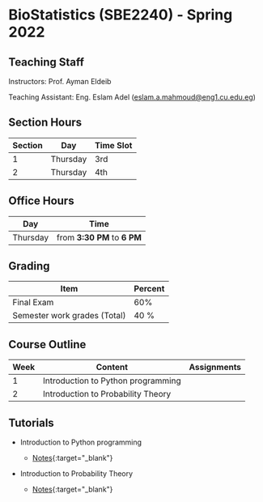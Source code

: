 # BioStatistics \(SBE2240\) - Spring 2022

## Teaching Staff

Instructors: Prof. Ayman Eldeib

Teaching Assistant:  Eng. Eslam Adel (eslam.a.mahmoud@eng1.cu.edu.eg)


## Section Hours

| Section | Day | Time Slot |
|---------|-----|-----------|
|   1     | Thursday | 3rd |
|   2     | Thursday | 4th |

## Office Hours

| Day | Time |
|-----|-----------|
| Thursday | from **3:30 PM** to **6 PM** |

## Grading

| Item | Percent  |
|-----|-----------|
| Final Exam | 60%  |
| Semester work grades (Total) | 40 % |


## Course Outline

| Week | Content |  Assignments
|------|-----------------|-----|
|   1  | Introduction to Python programming| |
|   2  | Introduction to Probability Theory | |

## Tutorials

* Introduction to Python programming
    * [Notes](https://nbviewer.org/github/sbme-tutorials/Biostatistics-Tutorials/blob/main/Notebooks/Section_01.ipynb){:target="_blank"}

* Introduction to Probability Theory
    * [Notes](https://sbme-tutorials.github.io/Biostatistics-Tutorials/sections/Section_02.pdf){:target="_blank"}
   